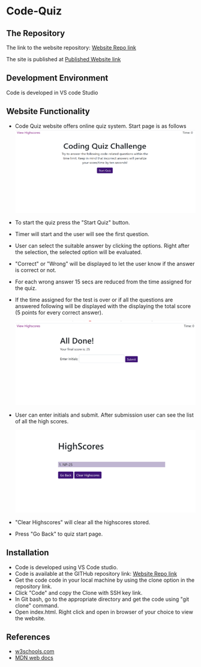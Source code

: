 # Code-Quiz


## The Repository

The link to the website repository: [Website Repo link](https://github.com/NavdeepDP/Code-Quiz)

The site is published at [Published Website link](https://navdeepdp.github.io/Code-Quiz/)

## Development Environment
Code is developed in VS code Studio

## Website Functionality

 - Code Quiz website offers online quiz system. Start page is as follows
 ![Start page](./assets/images/quiz-start-page.png)

- To start the quiz press the "Start Quiz" button.
- Timer will start and the user will see the first question.
- User can select the suitable answer by clicking the options. Right after the selection, the selected option will be evaluated.
- "Correct" or "Wrong" will be displayed to let the user know if the answer is correct or not.
- For each wrong answer 15 secs are reduced from the time assigned for the quiz.
- If the time assigned for the test is over or if all the questions are answered following will be displayed with the
  displaying the total score (5 points for every correct answer).

  ![After Quiz completion](./assets/images/all-done.png)

- User can enter initials and submit. After submission user can see the list of all the high scores.

  ![High Scores](./assets/images/high-score.png)

- "Clear Highscores" will clear all the highscores stored.

- Press "Go Back" to quiz start page.

## Installation

- Code is developed using VS Code studio.
- Code is available at the GITHub repository link: [Website Repo link](https://github.com/NavdeepDP/Code-Quiz)
- Get the code code in your local machine by using the clone option in the repository link.
- Click "Code" and copy the Clone with SSH key link.
- In Git bash, go to the appropriate directory and get the code using "git clone" command.
- Open index.html. Right click and open in browser of your choice to view the website.



## References

- [w3schools.com](https://www.w3schools.com/)
- [MDN web docs](https://developer.mozilla.org/en-US/docs/Web/JavaScript)



